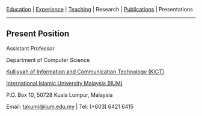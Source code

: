 [Education](/edu.md) | [Experience](/exp.md) | [Teaching](/teach.md) | Research | [Publications](/pubs.md) | Presentations
* * *

## Present Position
Assistant Professor

Department of Computer Science

[Kulliyyah of Information and Communication Technology (KICT)](https://www.iium.edu.my/kulliyyah/kict)

[International Islamic University Malaysia (IIUM)](https://www.iium.edu.my/v2/)

P.O. Box 10, 50728 Kuala Lumpur, Malaysia

Email: takumi@iium.edu.my \| Tel: (+603) 6421 6415
